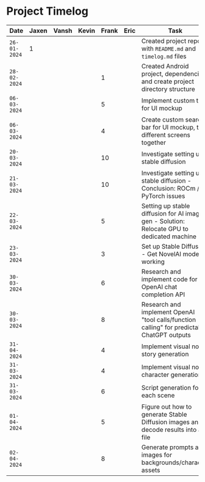 # Project Timelog

| Date | Jaxen | Vansh | Kevin | Frank | Eric | Task |
| - | - | - | - | - | - | - |
| `26-01-2024` | 1 | | | | | Created project repo with `README.md` and `timelog.md` files |
| `28-02-2024` | | | | 1 | | Created Android project, dependencies, and create project directory structure |
| `06-03-2024` | | | | 5 | | Implement custom tabs for UI mockup |
| `06-03-2024` | | | | 4 | | Create custom search bar for UI mockup, tie different screens together |
| `20-03-2024` | | | | 10 | | Investigate setting up stable diffusion |
| `21-03-2024` | | | | 10 | | Investigate setting up stable diffusion - Conclusion: ROCm / PyTorch issues |
| `22-03-2024` | | | | 5 | | Setting up stable diffusion for AI image gen - Solution: Relocate GPU to dedicated machine |
| `23-03-2024` | | | | 3 | | Set up Stable Diffusion - Get NovelAI model working |
| `30-03-2024` | | | | 6 | | Research and implement code for OpenAI chat completion API |
| `30-03-2024` | | | | 8 | | Research and implement OpenAI "tool calls/function calling" for predictable ChatGPT outputs |
| `31-04-2024` | | | | 4 | | Implement visual novel story generation |
| `31-03-2024` | | | | 4 | | Implement visual novel character generation |
| `31-03-2024` | | | | 6 | | Script generation for each scene |
| `01-04-2024` | | | | 5 | | Figure out how to generate Stable Diffusion images and decode results into a file |
| `02-04-2024` | | | | 8 | | Generate prompts and images for backgrounds/character assets |
